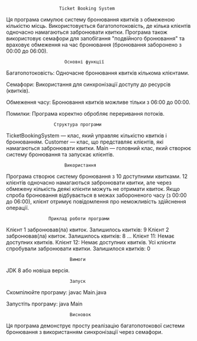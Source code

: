 			            Ticket Booking System
Ця програма симулює систему бронювання квитків з обмеженою кількістю місць. 
Використовується багатопотоковість, де кілька клієнтів одночасно намагаються 
забронювати квитки. Програма також використовує семафори для запобігання 
"подвійного бронювання" та враховує обмеження на час бронювання 
(бронювання заборонено з 00:00 до 06:00).

			              Основні функції
Багатопотоковість: Одночасне бронювання квитків кількома клієнтами.

Семафори: Використання для синхронізації доступу до ресурсів (квитків).

Обмеження часу: Бронювання квитків можливе тільки з 06:00 до 00:00.

Помилки: Програма коректно обробляє переривання потоків.

			          Структура програми
TicketBookingSystem — клас, який управляє кількістю квитків і бронюванням.
Customer — клас, що представляє клієнтів, які намагаються забронювати квитки.
Main — головний клас, який створює систему бронювання та запускає клієнтів.

			              Використання
Програма створює систему бронювання з 10 доступними квитками.
12 клієнтів одночасно намагаються забронювати квитки, але через 
обмежену кількість деякі клієнти можуть не отримати квиток.
Якщо спроба бронювання відбувається в межах забороненого часу 
(з 00:00 до 06:00), клієнт отримує повідомлення про неможливість 
здійснення операції.

			        Приклад роботи програми
Клієнт 1 забронював(ла) квиток. Залишилось квитків: 9
Клієнт 2 забронював(ла) квиток. Залишилось квитків: 8
...
Клієнт 11: Немає доступних квитків.
Клієнт 12: Немає доступних квитків.
Усі клієнти спробували забронювати квитки.
Залишилося квитків: 0

				            Вимоги
JDK 8 або новіша версія.

				            Запуск
Скомпілюйте програму:
javac Main.java

Запустіть програму:
java Main

				            Висновок
Ця програма демонструє просту реалізацію багатопотокової системи 
бронювання з використанням синхронізації через семафори.
